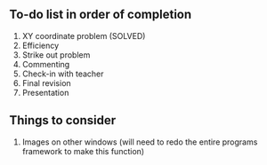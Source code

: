 To-do list in order of completion
-

1. XY coordinate problem (SOLVED)
2. Efficiency
3. Strike out problem
4. Commenting
5. Check-in with teacher
6. Final revision
7. Presentation

Things to consider
-
1. Images on other windows (will need to redo the entire programs framework to make this function)
